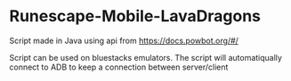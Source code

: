 # Runescape-Mobile-LavaDragons
Script made in Java using api from https://docs.powbot.org/#/  

Script can be used on bluestacks emulators. The script will automatiqually connect to ADB to keep a connection between server/client
